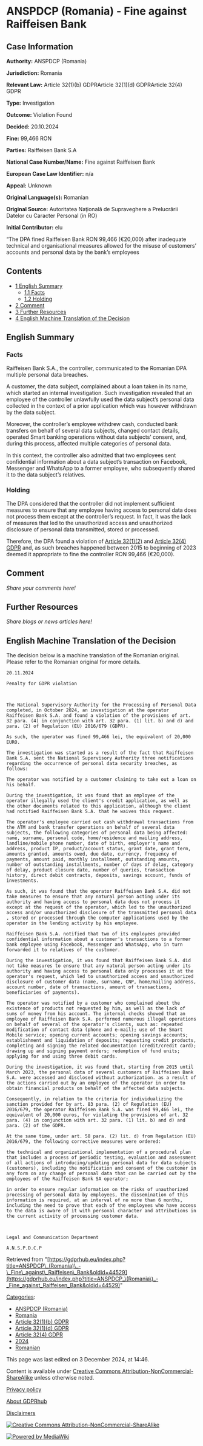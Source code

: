 # ANSPDCP (Romania) - Fine against Raiffeisen Bank

## Case Information

**Authority:** ANSPDCP (Romania)

**Jurisdiction:** Romania

**Relevant Law:** Article 32(1)(b) GDPRArticle 32(1)(d) GDPRArticle 32(4) GDPR

**Type:** Investigation

**Outcome:** Violation Found

**Decided:** 20.10.2024

**Fine:** 99,466 RON

**Parties:** Raiffeisen Bank S.A

**National Case Number/Name:** Fine against Raiffeisen Bank

**European Case Law Identifier:** n/a

**Appeal:** Unknown

**Original Language(s):** Romanian

**Original Source:** Autoritatea Naţională de Supraveghere a Prelucrării Datelor cu Caracter Personal (in RO)

**Initial Contributor:** elu

“The DPA fined Raiffeisen Bank RON 99,466 (€20,000) after inadequate technical and organisational measures allowed for the misuse of customers’ accounts and personal data by the bank’s employees

## Contents

*   [1 English Summary](#English_Summary)
    *   [1.1 Facts](#Facts)
    *   [1.2 Holding](#Holding)
*   [2 Comment](#Comment)
*   [3 Further Resources](#Further_Resources)
*   [4 English Machine Translation of the Decision](#English_Machine_Translation_of_the_Decision)

## English Summary

### Facts

Raiffeisen Bank S.A., the controller, communicated to the Romanian DPA multiple personal data breaches.

A customer, the data subject, complained about a loan taken in its name, which started an internal investigation. Such investigation revealed that an employee of the controller unlawfully used the data subject’s personal data collected in the context of a prior application which was however withdrawn by the data subject.

Moreover, the controller’s employee withdrew cash, conducted bank transfers on behalf of several data subjects, changed contact details, operated Smart banking operations without data subjects’ consent, and, during this process, affected multiple categories of personal data.

In this context, the controller also admitted that two employees sent confidential information about a data subject’s transaction on Facebook, Messenger and WhatsApp to a former employee, who subsequently shared it to the data subject’s relatives.

### Holding

The DPA considered that the controller did not implement sufficient measures to ensure that any employee having access to personal data does not process them except at the controller’s request. In fact, it was the lack of measures that led to the unauthorized access and unauthorized disclosure of personal data transmitted, stored or processed.

Therefore, the DPA found a violation of [Article 32(1)(2)](/index.php?title=Article_32_GDPR "Article 32 GDPR") and [Article 32(4) GDPR](/index.php?title=Article_32_GDPR#4 "Article 32 GDPR") and, as such breaches happened between 2015 to beginning of 2023 deemed it appropriate to fine the controller RON 99,466 (€20,000).

## Comment

_Share your comments here!_

## Further Resources

_Share blogs or news articles here!_

## English Machine Translation of the Decision

The decision below is a machine translation of the Romanian original. Please refer to the Romanian original for more details.

```
20.11.2024

Penalty for GDPR violation

 

The National Supervisory Authority for the Processing of Personal Data completed, in October 2024, an investigation at the operator Raiffeisen Bank S.A. and found a violation of the provisions of art. 32 para. (4) in conjunction with art. 32 para. (1) lit. b) and d) and para. (2) of Regulation (EU) 2016/679 (GDPR).

As such, the operator was fined 99,466 lei, the equivalent of 20,000 EURO.

The investigation was started as a result of the fact that Raiffeisen Bank S.A. sent the National Supervisory Authority three notifications regarding the occurrence of personal data security breaches, as follows:

The operator was notified by a customer claiming to take out a loan on his behalf.

During the investigation, it was found that an employee of the operator illegally used the client's credit application, as well as the other documents related to this application, although the client had notified Raiffeisen Bank S.A. that he waives this request.

The operator's employee carried out cash withdrawal transactions from the ATM and bank transfer operations on behalf of several data subjects, the following categories of personal data being affected: name, surname, personal code, home/residence and mailing address, landline/mobile phone number, date of birth, employer's name and address, product IP, product/account status, grant date, grant term, amounts granted, amounts owed, due date, currency, frequency of payments, amount paid, monthly installment, outstanding amounts, number of outstanding installments, number of days of delay, category of delay, product closure date, number of queries, transaction history, direct debit contracts, deposits, savings account, funds of investments.

As such, it was found that the operator Raiffeisen Bank S.A. did not take measures to ensure that any natural person acting under its authority and having access to personal data does not process it except at the request of the operator, which led to the unauthorized access and/or unauthorized disclosure of the transmitted personal data , stored or processed through the computer applications used by the operator in the lending activity by his employee.

Raiffeisen Bank S.A. notified that two of its employees provided confidential information about a customer's transactions to a former bank employee using Facebook, Messenger and WhatsApp, who in turn forwarded it to relatives of the customer.

During the investigation, it was found that Raiffeisen Bank S.A. did not take measures to ensure that any natural person acting under its authority and having access to personal data only processes it at the operator's request, which led to unauthorized access and unauthorized disclosure of customer data (name, surname, CNP, home/mailing address, account number, date of transactions, amount of transactions, beneficiaries of payments).

The operator was notified by a customer who complained about the existence of products not requested by him, as well as the lack of sums of money from his account. The internal checks showed that an employee of Raiffeisen Bank S.A. performed numerous illegal operations on behalf of several of the operator's clients, such as: repeated modification of contact data (phone and e-mail); use of the Smart Mobile service; opening current accounts; opening savings accounts; establishment and liquidation of deposits; requesting credit products, completing and signing the related documentation (credit/credit card); drawing up and signing payment orders; redemption of fund units; applying for and using three debit cards.

During the investigation, it was found that, starting from 2015 until March 2023, the personal data of several customers of Raiffeisen Bank S.A. were accessed and disclosed without authorization. as a result of the actions carried out by an employee of the operator in order to obtain financial products on behalf of the affected data subjects.

Consequently, in relation to the criteria for individualizing the sanction provided for by art. 83 para. (2) of Regulation (EU) 2016/679, the operator Raiffeisen Bank S.A. was fined 99,466 lei, the equivalent of 20,000 euros, for violating the provisions of art. 32 para. (4) in conjunction with art. 32 para. (1) lit. b) and d) and para. (2) of the GDPR.

At the same time, under art. 58 para. (2) lit. d) from Regulation (EU) 2016/679, the following corrective measures were ordered:

the technical and organizational implementation of a procedural plan that includes a process of periodic testing, evaluation and assessment of all actions of introducing/updating personal data for data subjects (customers), including the notification and consent of the customer in any form on any change of personal data that can be carried out by the employees of the Raiffeisen Bank SA operator;

in order to ensure regular information on the risks of unauthorized processing of personal data by employees, the dissemination of this information is required, at an interval of no more than 6 months, including the need to prove that each of the employees who have access to the data is aware of it with personal character and attributions in the current activity of processing customer data. 

 

Legal and Communication Department

A.N.S.P.D.C.P

```

Retrieved from "[https://gdprhub.eu/index.php?title=ANSPDCP\_(Romania)\_-\_Fine\_against\_Raiffeisen\_Bank&oldid=44529](https://gdprhub.eu/index.php?title=ANSPDCP_\(Romania\)_-_Fine_against_Raiffeisen_Bank&oldid=44529)"

[Categories](/index.php?title=Special:Categories "Special:Categories"):

*   [ANSPDCP (Romania)](/index.php?title=Category:ANSPDCP_\(Romania\) "Category:ANSPDCP (Romania)")
*   [Romania](/index.php?title=Category:Romania "Category:Romania")
*   [Article 32(1)(b) GDPR](/index.php?title=Category:Article_32\(1\)\(b\)_GDPR "Category:Article 32(1)(b) GDPR")
*   [Article 32(1)(d) GDPR](/index.php?title=Category:Article_32\(1\)\(d\)_GDPR "Category:Article 32(1)(d) GDPR")
*   [Article 32(4) GDPR](/index.php?title=Category:Article_32\(4\)_GDPR "Category:Article 32(4) GDPR")
*   [2024](/index.php?title=Category:2024 "Category:2024")
*   [Romanian](/index.php?title=Category:Romanian "Category:Romanian")

This page was last edited on 3 December 2024, at 14:46.

Content is available under [Creative Commons Attribution-NonCommercial-ShareAlike](https://creativecommons.org/licenses/by-nc-sa/4.0/) unless otherwise noted.

[Privacy policy](/index.php?title=GDPRhub:Privacy_policy)

[About GDPRhub](/index.php?title=GDPRhub:About)

[Disclaimers](/index.php?title=GDPRhub:General_disclaimer)

[![Creative Commons Attribution-NonCommercial-ShareAlike](/resources/assets/licenses/cc-by-nc-sa.png)](https://creativecommons.org/licenses/by-nc-sa/4.0/)

[![Powered by MediaWiki](/resources/assets/poweredby_mediawiki_88x31.png)](https://www.mediawiki.org/)